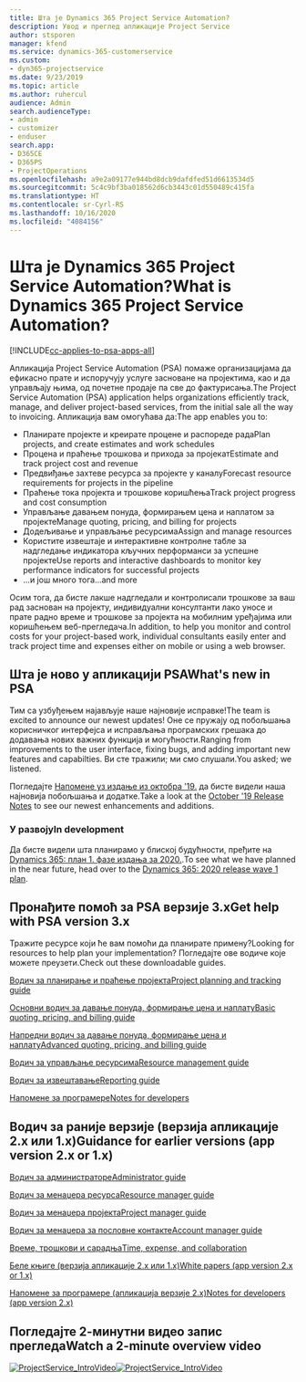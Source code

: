 ```yaml
---
title: Шта је Dynamics 365 Project Service Automation?
description: Увод и преглед апликације Project Service
author: stsporen
manager: kfend
ms.service: dynamics-365-customerservice
ms.custom:
- dyn365-projectservice
ms.date: 9/23/2019
ms.topic: article
ms.author: ruhercul
audience: Admin
search.audienceType:
- admin
- customizer
- enduser
search.app:
- D365CE
- D365PS
- ProjectOperations
ms.openlocfilehash: a9e2a09177e944bd8dcb9dafdfed51d6613534d5
ms.sourcegitcommit: 5c4c9bf3ba018562d6cb3443c01d550489c415fa
ms.translationtype: HT
ms.contentlocale: sr-Cyrl-RS
ms.lasthandoff: 10/16/2020
ms.locfileid: "4084156"
---
```

# <a name="what-is-dynamics-365-project-service-automation"></a><span data-ttu-id="c4346-103">Шта је Dynamics 365 Project Service Automation?</span><span class="sxs-lookup"><span data-stu-id="c4346-103">What is Dynamics 365 Project Service Automation?</span></span>

[!INCLUDE[cc-applies-to-psa-apps-all](../includes/cc-applies-to-psa-apps-all.md)]

<span data-ttu-id="c4346-104">Апликација Project Service Automation (PSA) помаже организацијама да ефикасно прате и испоручују услуге засноване на пројектима, као и да управљају њима, од почетне продаје па све до фактурисања.</span><span class="sxs-lookup"><span data-stu-id="c4346-104">The Project Service Automation (PSA) application helps organizations efficiently track, manage, and deliver project-based services, from the initial sale all the way to invoicing.</span></span> <span data-ttu-id="c4346-105">Апликација вам омогућава да:</span><span class="sxs-lookup"><span data-stu-id="c4346-105">The app enables you to:</span></span>

- <span data-ttu-id="c4346-106">Планирате пројекте и креирате процене и распореде рада</span><span class="sxs-lookup"><span data-stu-id="c4346-106">Plan projects, and create estimates and work schedules</span></span>
- <span data-ttu-id="c4346-107">Процена и праћење трошкова и прихода за пројекат</span><span class="sxs-lookup"><span data-stu-id="c4346-107">Estimate and track project cost and revenue</span></span>
- <span data-ttu-id="c4346-108">Предвиђање захтеве ресурса за пројекте у каналу</span><span class="sxs-lookup"><span data-stu-id="c4346-108">Forecast resource requirements for projects in the pipeline</span></span>
- <span data-ttu-id="c4346-109">Праћење тока пројекта и трошкове коришћења</span><span class="sxs-lookup"><span data-stu-id="c4346-109">Track project progress and cost consumption</span></span>
- <span data-ttu-id="c4346-110">Управљање давањем понуда, формирањем цена и наплатом за пројекте</span><span class="sxs-lookup"><span data-stu-id="c4346-110">Manage quoting, pricing, and billing for projects</span></span>
- <span data-ttu-id="c4346-111">Додељивање и управљање ресурсима</span><span class="sxs-lookup"><span data-stu-id="c4346-111">Assign and manage resources</span></span>
- <span data-ttu-id="c4346-112">Користите извештаје и интерактивне контролне табле за надгледање индикатора кључних перформанси за успешне пројекте</span><span class="sxs-lookup"><span data-stu-id="c4346-112">Use reports and interactive dashboards to monitor key performance indicators for successful projects</span></span>
- <span data-ttu-id="c4346-113">...и још много тога</span><span class="sxs-lookup"><span data-stu-id="c4346-113">...and more</span></span>

<span data-ttu-id="c4346-114">Осим тога, да бисте лакше надгледали и контролисали трошкове за ваш рад заснован на пројекту, индивидуални консултанти лако уносе и прате радно време и трошкове за пројекта на мобилним уређајима или коришћењем веб-прегледача.</span><span class="sxs-lookup"><span data-stu-id="c4346-114">In addition, to help you monitor and control costs for your project-based work, individual consultants easily enter and track project time and expenses either on mobile or using a web browser.</span></span>

## <a name="whats-new-in-psa"></a><span data-ttu-id="c4346-115">Шта је ново у апликацији PSA</span><span class="sxs-lookup"><span data-stu-id="c4346-115">What's new in PSA</span></span>
<span data-ttu-id="c4346-116">Тим са узбуђењем најављује наше најновије исправке!</span><span class="sxs-lookup"><span data-stu-id="c4346-116">The team is excited to announce our newest updates!</span></span> <span data-ttu-id="c4346-117">Оне се пружају од побољшања корисничког интерфејса и исправљања програмских грешака до додавања нових важних функција и могућности.</span><span class="sxs-lookup"><span data-stu-id="c4346-117">Ranging from improvements to the user interface, fixing bugs, and adding important new features and capabilties.</span></span> <span data-ttu-id="c4346-118">Ви сте тражили; ми смо слушали.</span><span class="sxs-lookup"><span data-stu-id="c4346-118">You asked; we listened.</span></span>

<span data-ttu-id="c4346-119">Погледајте [Напомене уз издање из октобра '19.](https://docs.microsoft.com/dynamics365-release-plan/2019wave2/index) да бисте видели наша најновија побољшања и додатке.</span><span class="sxs-lookup"><span data-stu-id="c4346-119">Take a look at the [October '19 Release Notes](https://docs.microsoft.com/dynamics365-release-plan/2019wave2/index) to see our newest enhancements and additions.</span></span>

### <a name="in-development"></a><span data-ttu-id="c4346-120">У развоју</span><span class="sxs-lookup"><span data-stu-id="c4346-120">In development</span></span>
<span data-ttu-id="c4346-121">Да бисте видели шта планирамо у блиској будућности, пређите на [Dynamics 365: план 1. фазе издања за 2020.](https://docs.microsoft.com/dynamics365-release-plan/2020wave1/index).</span><span class="sxs-lookup"><span data-stu-id="c4346-121">To see what we have planned in the near future, head over to the [Dynamics 365: 2020 release wave 1 plan](https://docs.microsoft.com/dynamics365-release-plan/2020wave1/index).</span></span>

## <a name="get-help-with-psa-version-3x"></a><span data-ttu-id="c4346-122">Пронађите помоћ за PSA верзије 3.x</span><span class="sxs-lookup"><span data-stu-id="c4346-122">Get help with PSA version 3.x</span></span>
<span data-ttu-id="c4346-123">Тражите ресурсе који ће вам помоћи да планирате примену?</span><span class="sxs-lookup"><span data-stu-id="c4346-123">Looking for resources to help plan your implementation?</span></span> <span data-ttu-id="c4346-124">Погледајте ове водиче које можете преузети.</span><span class="sxs-lookup"><span data-stu-id="c4346-124">Check out these downloadable guides.</span></span>

 [<span data-ttu-id="c4346-125">Водич за планирање и праћење пројекта</span><span class="sxs-lookup"><span data-stu-id="c4346-125">Project planning and tracking guide</span></span>](../psa/implementation-guides/project-planning-tracking.md)

 [<span data-ttu-id="c4346-126">Основни водич за давање понуда, формирање цена и наплату</span><span class="sxs-lookup"><span data-stu-id="c4346-126">Basic quoting, pricing, and billing guide</span></span>](../psa/implementation-guides/begin-quoting-pricing-billing.md)

 [<span data-ttu-id="c4346-127">Напредни водич за давање понуда, формирање цена и наплату</span><span class="sxs-lookup"><span data-stu-id="c4346-127">Advanced quoting, pricing, and billing guide</span></span>](../psa/implementation-guides/adv-quoting-pricing-billing.md)

 [<span data-ttu-id="c4346-128">Водич за управљање ресурсима</span><span class="sxs-lookup"><span data-stu-id="c4346-128">Resource management guide</span></span>](../psa/implementation-guides/resource-management-guide.md)

 [<span data-ttu-id="c4346-129">Водич за извештавање</span><span class="sxs-lookup"><span data-stu-id="c4346-129">Reporting guide</span></span>](../psa/implementation-guides/reporting-guide.md)

 [<span data-ttu-id="c4346-130">Напомене за програмере</span><span class="sxs-lookup"><span data-stu-id="c4346-130">Notes for developers</span></span>](../psa/developer-guides/overview-dev-notes-v3.x.md)

## <a name="guidance-for-earlier-versions-app-version-2x-or-1x"></a><span data-ttu-id="c4346-131">Водич за раније верзије (верзија апликације 2.x или 1.x)</span><span class="sxs-lookup"><span data-stu-id="c4346-131">Guidance for earlier versions (app version 2.x or 1.x)</span></span>
 [<span data-ttu-id="c4346-132">Водич за администраторе</span><span class="sxs-lookup"><span data-stu-id="c4346-132">Administrator guide</span></span>](../psa/admin-guide.md)

 [<span data-ttu-id="c4346-133">Водич за менаџера ресурса</span><span class="sxs-lookup"><span data-stu-id="c4346-133">Resource manager guide</span></span>](../psa/resource-manager-guide.md)

 [<span data-ttu-id="c4346-134">Водич за менаџера пројекта</span><span class="sxs-lookup"><span data-stu-id="c4346-134">Project manager guide</span></span>](../psa/project-manager-guide.md)

 [<span data-ttu-id="c4346-135">Водич за менаџера за пословне контакте</span><span class="sxs-lookup"><span data-stu-id="c4346-135">Account manager guide</span></span>](../psa/account-manager-guide.md)

 [<span data-ttu-id="c4346-136">Време, трошкови и сарадња</span><span class="sxs-lookup"><span data-stu-id="c4346-136">Time, expense, and collaboration</span></span>](../psa/time-expense-collaboration-guide.md)

 [<span data-ttu-id="c4346-137">Беле књиге (верзија апликације 2.x или 1.x)</span><span class="sxs-lookup"><span data-stu-id="c4346-137">White papers (app version 2.x or 1.x)</span></span>](../psa/white-papers.md)

 [<span data-ttu-id="c4346-138">Напомене за програмере (апликација верзије 2.x)</span><span class="sxs-lookup"><span data-stu-id="c4346-138">Notes for developers (app version 2.x)</span></span>](../psa/developer-guides/add-custom-qoi-forms-v2.x.md)

 ## <a name="watch-a-2-minute-overview-video"></a><span data-ttu-id="c4346-139">Погледајте 2-минутни видео запис прегледа</span><span class="sxs-lookup"><span data-stu-id="c4346-139">Watch a 2-minute overview video</span></span>
 <a name="heroArea"></a> <span data-ttu-id="c4346-140">[![ProjectService_IntroVideo](../psa/media/project-service-intro-video.png "ProjectService_IntroVideo")](https://go.microsoft.com/fwlink/p/?LinkId=799457)</span><span class="sxs-lookup"><span data-stu-id="c4346-140">[![ProjectService_IntroVideo](../psa/media/project-service-intro-video.png "ProjectService_IntroVideo")](https://go.microsoft.com/fwlink/p/?LinkId=799457)</span></span>



